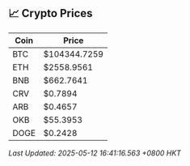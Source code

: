 ## 📈 Crypto Prices

| Coin | Price |
| ---- | ----- |
| BTC | $104344.7259 |
| ETH | $2558.9561 |
| BNB | $662.7641 |
| CRV | $0.7894 |
| ARB | $0.4657 |
| OKB | $55.3953 |
| DOGE | $0.2428 |

_Last Updated: 2025-05-12 16:41:16.563 +0800 HKT_